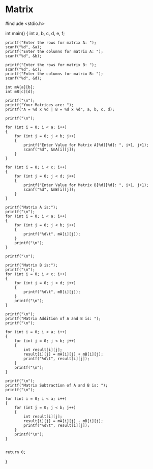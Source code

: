 # Matrix 
#include <stdio.h>

int main()
{
    int a, b, c, d, e, f;

    printf("Enter the rows for matrix A: ");
    scanf("%d", &a);
    printf("Enter the columns for matrix A: ");
    scanf("%d", &b);

    printf("Enter the rows for matrix B: ");
    scanf("%d", &c);
    printf("Enter the columns for matrix B: ");
    scanf("%d", &d);

    int mA[a][b];
    int mB[c][d];

    printf("\n");
    printf("Your Matrices are: ");
    printf("A = %d x %d | B = %d x %d", a, b, c, d);

    printf("\n");

    for (int i = 0; i < a; i++)
    {
        for (int j = 0; j < b; j++)
        {
            printf("Enter Value for Matrix A[%d][%d]: ", i+1, j+1);
            scanf("%d", &mA[i][j]);
        }
    }

    for (int i = 0; i < c; i++)
    {
        for (int j = 0; j < d; j++)
        {
            printf("Enter Value for Matrix B[%d][%d]: ", i+1, j+1);
            scanf("%d", &mB[i][j]);
        }
    }

    printf("Matrix A is:");
    printf("\n");
    for (int i = 0; i < a; i++)
    {
        for (int j = 0; j < b; j++)
        {
            printf("%d\t", mA[i][j]);
        }
        printf("\n");
    }

    printf("\n");

    printf("Matrix B is:");
    printf("\n");
    for (int i = 0; i < c; i++)
    {
        for (int j = 0; j < d; j++)
        {
            printf("%d\t", mB[i][j]);
        }
        printf("\n");
    }

    printf("\n");
    printf("Matrix Addition of A and B is: ");
    printf("\n");

    for (int i = 0; i < a; i++)
    {
        for (int j = 0; j < b; j++)
        {
            int result[i][j];
            result[i][j] = mA[i][j] + mB[i][j];
            printf("%d\t", result[i][j]);
        }
        printf("\n");
    }

    printf("\n");
    printf("Matrix Subtraction of A and B is: ");
    printf("\n");

    for (int i = 0; i < a; i++)
    {
        for (int j = 0; j < b; j++)
        {
            int result[i][j];
            result[i][j] = mA[i][j] - mB[i][j];
            printf("%d\t", result[i][j]);
        }
        printf("\n");
    }


    return 0;
}
